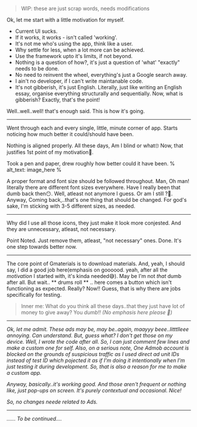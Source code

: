 > WIP: these are just scrap words, needs modifications

Ok, let me start with a little motivation for myself.
* Current UI sucks.
* If it works, it works - isn't called 'working'.
* It's not me who's using the app, think like a user.
* Why settle for less, when a lot more can be achieved.
* Use the framework upto it's limits, if not beyond.
* Nothing is a question of how?, it's just a question of 'what' "exactly" needs to be done.
* No need to reinvent the wheel, everything's just a Google search away.
* I ain't no developer, if I can't write maintanable code.
* It's not gibberish, it's just English. Literally, just like writing an English essay, organise everything structurally and sequentially. Now, what is gibberish? Exactly, that's the point!

Well..well..well! that's enough said. This is how it's going.
___

Went through each and every single, little, minute corner of app. Starts noticing how much better it could/should have been. 

Nothing is aligned properly. All these days, Am I blind or what🙄
Now, that justifies 1st point of my motivation🌝.

Took a pen and paper, drew roughly how better could it have been.
% alt_text: image_here %

A proper format and font size should be followed throughout. Man, Oh man! literally there are different font sizes everywhere. Have I really been that dumb back then😶. Well, atleast not anymore I guess. Or am I still ?🥴.
Anyway, Coming back,..that's one thing that should be changed. For god's sake, I'm sticking with 3-5 different sizes, as needed.
___
Why did I use all those icons, they just make it look more conjested. And they are unnecessary, atleast, not necessary.

Point Noted. Just remove them, atleast, "not necessary" ones. Done. It's one step towards better now.
___
The core point of Gmaterials is to download materials. And, yeah, I should say, I did a good job here(emphasis on goooood. yeah, after all the <i>motivation</i> I started with, it's kinda needed😅). May be I'm not <i> that </i> dumb after all. But wait.. ** drums roll ** .. here comes a button which isn't functioning as expected. Really? Now!! Guess, that is why there are jobs specifically for testing.
> Inner me:
> What do you think all these days..that they just have lot of money to give away? You <i>dumb<i>!! (No emphasis here please 😬)
___
Ok, let me admit. These ads may be, may be..again, maayyy beee..litttlleee annoying. Can understand. But, guess what? I don't get those on my device. Well, I wrote the code after all. So, I can just comment few lines and make a custom one for self. Also, on a serious note, One Admob account is blocked on the grounds of suspicious traffic as I used direct ad unit IDs instead of test ID which pojected it as if I'm doing it intentionally when I'm just testing it during development. So, that is also a reason for me to make a custom app.

Anyway, basically..it's working good. And those aren't frequent or nothing like, just pop-ups on screen. It's purely contextual and occasional. Nice!

So, no changes neede related to Ads.
___


...... To be continued....

